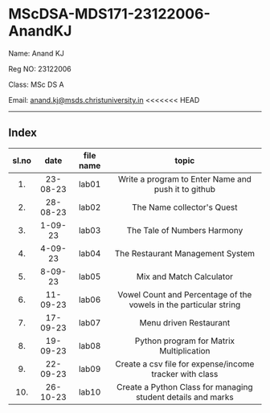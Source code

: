 # MScDSA-MDS171-23122006-AnandKJ

Name: Anand KJ

Reg NO: 23122006

Class: MSc DS A

Email: anand.kj@msds.christuniversity.in 
<<<<<<< HEAD

***
## Index
|sl.no|date|file name|topic|
|:----:|:----:|:---:|:----:|
|1.|23-08-23|lab01|Write a program to Enter Name and push it to github|
|2.|28-08-23|lab02|The Name collector's Quest|
|3.|1-09-23|lab03|The Tale of Numbers Harmony|
|4.|4-09-23|lab04|The Restaurant Management System|
|5.|8-09-23|lab05|Mix and Match Calculator|
|6.|11-09-23|lab06|Vowel Count and Percentage of the vowels in the particular string|
|7.|17-09-23|lab07|Menu driven Restaurant|
|8.|19-09-23|lab08|Python program for Matrix Multiplication|
|9.|22-09-23|lab09|Create a csv file for expense/income tracker with class|
|10.|26-10-23|lab10|Create a Python Class for managing student details and marks|

